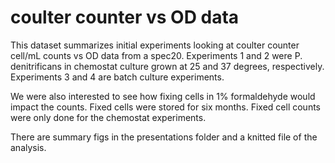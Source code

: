 # coulter counter vs OD data

This dataset summarizes initial experiments looking at coulter counter cell/mL counts vs OD data from a spec20. Experiments 1 and 2 were P. denitrificans in chemostat culture grown at 25 and 37 degrees, respectively. Experiments 3 and 4 are batch culture experiments. 

We were also interested to see how fixing cells in 1% formaldehyde would impact the counts. Fixed cells were stored for six months. Fixed cell counts were only done for the chemostat experiments.

There are summary figs in the presentations folder and a knitted file of the analysis.